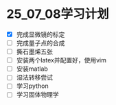 # 25_07_08学习计划

- [x] 完成显微镜的标定
- [ ] 完成量子点的合成
- [ ] 撕石墨烯五张
- [ ] 安装两个latex并配置好，使用vim
- [ ] 安装matlab
- [ ] 湿法转移尝试
- [ ] 学习python
- [ ] 学习固体物理学